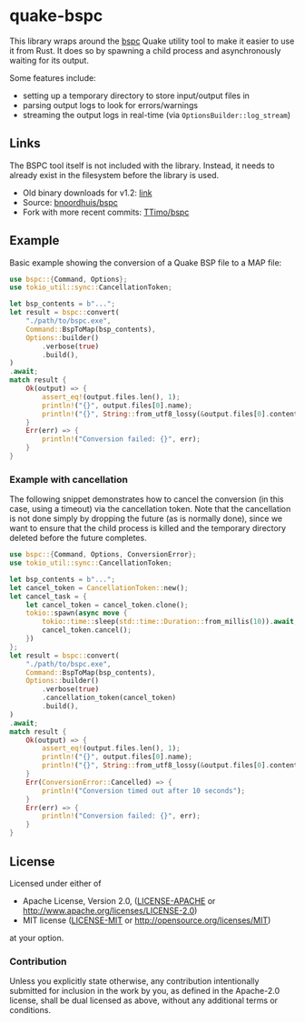 # quake-bspc

This library wraps around the [bspc](https://github.com/bnoordhuis/bspc) Quake utility tool
to make it easier to use it from Rust.
It does so by spawning a child process and asynchronously waiting for its output.

Some features include:

- setting up a temporary directory to store input/output files in
- parsing output logs to look for errors/warnings
- streaming the output logs in real-time (via `OptionsBuilder::log_stream`)

## Links

The BSPC tool itself is not included with the library.
Instead, it needs to already exist in the filesystem before the library is used.

- Old binary downloads for v1.2: [link](https://web.archive.org/web/20011023020820/http://www.botepidemic.com:80/gladiator/download.shtml)
- Source: [bnoordhuis/bspc](https://github.com/bnoordhuis/bspc)
- Fork with more recent commits: [TTimo/bspc](https://github.com/TTimo/bspc)

## Example

Basic example showing the conversion of a Quake BSP file to a MAP file:

```rs
use bspc::{Command, Options};
use tokio_util::sync::CancellationToken;

let bsp_contents = b"...";
let result = bspc::convert(
    "./path/to/bspc.exe",
    Command::BspToMap(bsp_contents),
    Options::builder()
        .verbose(true)
        .build(),
)
.await;
match result {
    Ok(output) => {
        assert_eq!(output.files.len(), 1);
        println!("{}", output.files[0].name);
        println!("{}", String::from_utf8_lossy(&output.files[0].contents));
    }
    Err(err) => {
        println!("Conversion failed: {}", err);
    }
}
```

### Example with cancellation

The following snippet demonstrates how to cancel the conversion (in this
case, using a timeout) via the cancellation token. Note that the
cancellation is not done simply by dropping the future (as is normally done),
since we want to ensure that the child process is killed and the temporary
directory deleted before the future completes.

```rust
use bspc::{Command, Options, ConversionError};
use tokio_util::sync::CancellationToken;

let bsp_contents = b"...";
let cancel_token = CancellationToken::new();
let cancel_task = {
    let cancel_token = cancel_token.clone();
    tokio::spawn(async move {
        tokio::time::sleep(std::time::Duration::from_millis(10)).await;
        cancel_token.cancel();
    })
};
let result = bspc::convert(
    "./path/to/bspc.exe",
    Command::BspToMap(bsp_contents),
    Options::builder()
        .verbose(true)
        .cancellation_token(cancel_token)
        .build(),
)
.await;
match result {
    Ok(output) => {
        assert_eq!(output.files.len(), 1);
        println!("{}", output.files[0].name);
        println!("{}", String::from_utf8_lossy(&output.files[0].contents));
    }
    Err(ConversionError::Cancelled) => {
        println!("Conversion timed out after 10 seconds");
    }
    Err(err) => {
        println!("Conversion failed: {}", err);
    }
}
```

## License

Licensed under either of

- Apache License, Version 2.0, ([LICENSE-APACHE](LICENSE-APACHE) or http://www.apache.org/licenses/LICENSE-2.0)
- MIT license ([LICENSE-MIT](LICENSE-MIT) or http://opensource.org/licenses/MIT)

at your option.

### Contribution

Unless you explicitly state otherwise, any contribution intentionally submitted
for inclusion in the work by you, as defined in the Apache-2.0 license, shall be dual licensed as above, without any
additional terms or conditions.
